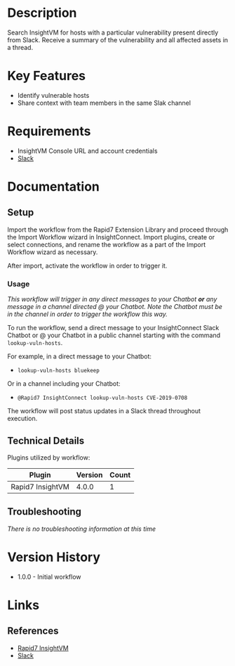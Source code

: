 # Description

Search InsightVM for hosts with a particular vulnerability present directly from Slack. Receive a summary of the vulnerability and all affected assets in a thread.

# Key Features

* Identify vulnerable hosts
* Share context with team members in the same Slak channel

# Requirements

* InsightVM Console URL and account credentials
* [Slack](https://insightconnect.help.rapid7.com/docs/configure-slack-for-chatops)

# Documentation

## Setup

Import the workflow from the Rapid7 Extension Library and proceed through the Import Workflow wizard in InsightConnect. Import plugins, create or select connections, and rename the workflow as a part of the Import Workflow wizard as necessary.

After import, activate the workflow in order to trigger it.

### Usage

*This workflow will trigger in any direct messages to your Chatbot **or** any message in a channel directed @ your Chatbot. Note the Chatbot must be in the channel in order to trigger the workflow this way.*

To run the workflow, send a direct message to your InsightConnect Slack Chatbot or @ your Chatbot in a public channel starting with the command `lookup-vuln-hosts`.

For example, in a direct message to your Chatbot:
* `lookup-vuln-hosts bluekeep`

Or in a channel including your Chatbot:
* `@Rapid7 InsightConnect lookup-vuln-hosts CVE-2019-0708`

The workflow will post status updates in a Slack thread throughout execution.

## Technical Details

Plugins utilized by workflow:

|Plugin|Version|Count|
|----|----|--------|
|Rapid7 InsightVM|4.0.0|1|

## Troubleshooting

_There is no troubleshooting information at this time_

# Version History

* 1.0.0 - Initial workflow

# Links

## References

* [Rapid7 InsightVM](https://www.rapid7.com/products/insightvm)
* [Slack](https://slack.com)
